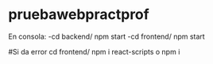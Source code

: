 # pruebawebpractprof
En consola:
-cd backend/ npm start
-cd frontend/ npm start

#Si da error
cd frontend/
npm i react-scripts
o
npm i
